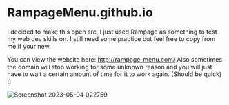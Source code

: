 # RampageMenu.github.io

I decided to make this open src, I just used Rampage as something to test my web dev skills on. I still need some practice but feel free to copy from me if your new.

You can view the website here: http://rampage-menu.com/ Also sometimes the domain will stop working for some unknown reason and you will just have to wait a certain amount of time for it to work again. (Should be quick)
:)


![Screenshot 2023-05-04 022759](https://user-images.githubusercontent.com/125640650/236126969-52307113-bb01-429a-a632-9812ddc94909.png)
